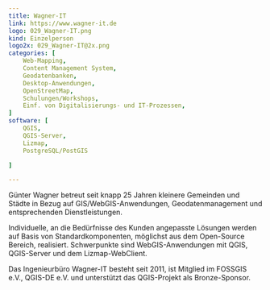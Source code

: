 ```yaml
---
title: Wagner-IT
link: https://www.wagner-it.de 
logo: 029_Wagner-IT.png
kind: Einzelperson
logo2x: 029_Wagner-IT@2x.png
categories: [
    Web-Mapping,
    Content Management System,
    Geodatenbanken,
    Desktop-Anwendungen,
    OpenStreetMap,
    Schulungen/Workshops,
	Einf. von Digitalisierungs- und IT-Prozessen,	
]
software: [
    QGIS, 
	QGIS-Server, 
	Lizmap, 
	PostgreSQL/PostGIS

]

---
```


​​Günter Wagner betreut seit knapp 25 Jahren kleinere Gemeinden und Städte in Bezug auf GIS/WebGIS-Anwendungen, Geodatenmanagement und entsprechenden Dienstleistungen.

Individuelle, an die Bedürfnisse des Kunden angepasste Lösungen werden auf Basis von Standardkomponenten, möglichst aus dem Open-Source Bereich, realisiert.
Schwerpunkte sind WebGIS-Anwendungen mit QGIS, QGIS-Server und dem Lizmap-WebClient.

Das Ingenieurbüro Wagner-IT besteht seit 2011, ist Mitglied im FOSSGIS e.V., QGIS-DE e.V. und unterstützt das QGIS-Projekt als Bronze-Sponsor.

